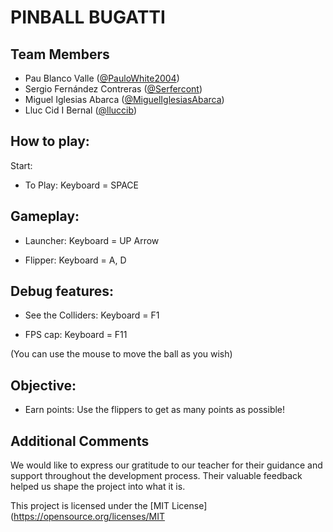 # PINBALL BUGATTI


## Team Members

- Pau Blanco Valle ([@PauloWhite2004](https://github.com/PauloWhite2004))
- Sergio Fernández Contreras ([@Serfercont](https://github.com/Serfercont))
- Miguel Iglesias Abarca ([@MiguelIglesiasAbarca](https://github.com/MiguelIglesiasAbarca))
- Lluc Cid I Bernal ([@lluccib](https://github.com/lluccib))

## How to play:

Start:

- To Play: Keyboard = SPACE


## Gameplay:

- Launcher: Keyboard = UP Arrow

- Flipper: Keyboard = A, D


## Debug features:

- See the Colliders: Keyboard = F1 

- FPS cap: Keyboard = F11

(You can use the mouse to move the ball as you wish)


## Objective:
   - Earn points: Use the flippers to get as many points as possible!


## Additional Comments
We would like to express our gratitude to our teacher for their guidance and support throughout the development process. Their valuable feedback helped us shape the project into what it is.

This project is licensed under the [MIT License](https://opensource.org/licenses/MIT
